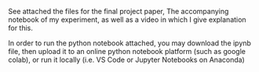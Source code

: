 See attached the files for the final project paper, The accompanying notebook of my experiment, as well as a video in which I give explanation for this.

In order to run the python notebook attached, you may download the ipynb file, then upload it to an online python notebook platform (such as google colab), or run it locally (i.e. VS Code or Jupyter Notebooks on Anaconda)

